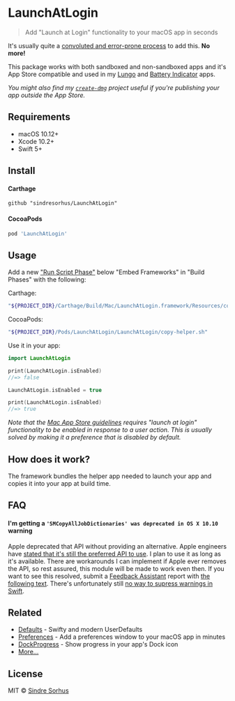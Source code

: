 # LaunchAtLogin

> Add "Launch at Login" functionality to your macOS app in seconds

It's usually quite a [convoluted and error-prone process](before-after.md) to add this. **No more!**

This package works with both sandboxed and non-sandboxed apps and it's App Store compatible and used in my [Lungo](https://blog.sindresorhus.com/lungo-b364a6c2745f) and [Battery Indicator](https://sindresorhus.com/battery-indicator) apps.

*You might also find my [`create-dmg`](https://github.com/sindresorhus/create-dmg) project useful if you're publishing your app outside the App Store.*


## Requirements

- macOS 10.12+
- Xcode 10.2+
- Swift 5+


## Install

#### Carthage

```
github "sindresorhus/LaunchAtLogin"
```

#### CocoaPods

```ruby
pod 'LaunchAtLogin'
```


## Usage

Add a new ["Run Script Phase"](http://stackoverflow.com/a/39633955/64949) below "Embed Frameworks" in "Build Phases" with the following:

Carthage:

```sh
"${PROJECT_DIR}/Carthage/Build/Mac/LaunchAtLogin.framework/Resources/copy-helper.sh"
```

CocoaPods:

```sh
"${PROJECT_DIR}/Pods/LaunchAtLogin/LaunchAtLogin/copy-helper.sh"
```

Use it in your app:

```swift
import LaunchAtLogin

print(LaunchAtLogin.isEnabled)
//=> false

LaunchAtLogin.isEnabled = true

print(LaunchAtLogin.isEnabled)
//=> true
```

*Note that the [Mac App Store guidelines](https://developer.apple.com/app-store/review/guidelines/) requires "launch at login" functionality to be enabled in response to a user action. This is usually solved by making it a preference that is disabled by default.*


## How does it work?

The framework bundles the helper app needed to launch your app and copies it into your app at build time.


## FAQ

#### I'm getting a `'SMCopyAllJobDictionaries' was deprecated in OS X 10.10` warning

Apple deprecated that API without providing an alternative. Apple engineers have [stated that it's still the preferred API to use](https://github.com/alexzielenski/StartAtLoginController/issues/12#issuecomment-307525807). I plan to use it as long as it's available. There are workarounds I can implement if Apple ever removes the API, so rest assured, this module will be made to work even then. If you want to see this resolved, submit a [Feedback Assistant](https://feedbackassistant.apple.com) report with [the following text](https://github.com/feedback-assistant/reports/issues/16). There's unfortunately still [no way to supress warnings in Swift](https://stackoverflow.com/a/32861678/64949).


## Related

- [Defaults](https://github.com/sindresorhus/Defaults) - Swifty and modern UserDefaults
- [Preferences](https://github.com/sindresorhus/Preferences) - Add a preferences window to your macOS app in minutes
- [DockProgress](https://github.com/sindresorhus/DockProgress) - Show progress in your app's Dock icon
- [More…](https://github.com/search?q=user%3Asindresorhus+language%3Aswift)


## License

MIT © [Sindre Sorhus](https://sindresorhus.com)
